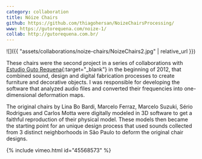 ```yaml
---
category: collaboration
title: Nóize Chairs
github: https://github.com/thiagohersan/NoizeChairsProcessing/
www: https://gutorequena.com/noize-1/
collab: http://gutorequena.com.br/
---
```

![]({{ "assets/collaborations/noize-chairs/NoizeChairs2.jpg" | relative_url }})

These chairs were the second project in a series of collaborations with [Estudio Guto Requena](https://en.gutorequena.com/){:target="_blank"} in the beginning of 2012, that combined sound, design and digital fabrication processes to create furniture and decorative objects. I was responsible for developing the software that analyzed audio files and converted their frequencies into one-dimensional deformation maps.

The original chairs by Lina Bo Bardi, Marcelo Ferraz, Marcelo Suzuki, Sério Rodrigues and Carlos Motta were digitally modeled in 3D software to get a faithful reproduction of their physical model. These models then became the starting point for an unique design process that used sounds collected from 3 distinct neighborhoods in São Paulo to deform the original chair designs.

{% include vimeo.html id="45568573" %}
